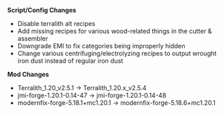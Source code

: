 **Script/Config Changes**
- Disable terralith alt recipes
- Add missing recipes for various wood-related things in the cutter & assembler
- Downgrade EMI to fix categories being improperly hidden
- Change various centrifuging/electrolyzing recipes to output wrought iron dust instead of regular iron dust

**Mod Changes**
- Terralith_1.20_v2.5.1 -> Terralith_1.20.x_v2.5.4  
- jmi-forge-1.20.1-0.14-47 -> jmi-forge-1.20.1-0.14-48 
- modernfix-forge-5.18.1+mc1.20.1 -> modernfix-forge-5.18.6+mc1.20.1